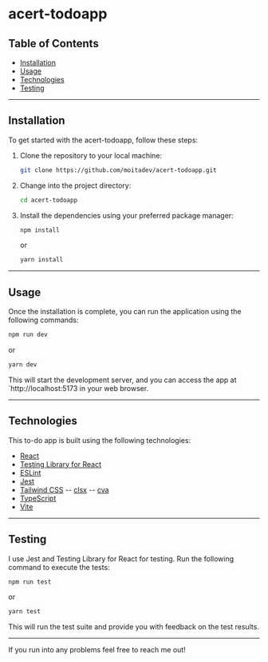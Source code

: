 # acert-todoapp

## Table of Contents

- [Installation](#installation)
- [Usage](#usage)
- [Technologies](#technologies)
- [Testing](#testing)

---

## Installation

To get started with the acert-todoapp, follow these steps:

1. Clone the repository to your local machine:

   ```bash
   git clone https://github.com/moitadev/acert-todoapp.git
   ```

2. Change into the project directory:

   ```bash
   cd acert-todoapp
   ```

3. Install the dependencies using your preferred package manager:

   ```bash
   npm install
   ```

   or

   ```bash
   yarn install
   ```

---

## Usage

Once the installation is complete, you can run the application using the following commands:

```bash
npm run dev
```

or

```bash
yarn dev
```

This will start the development server, and you can access the app at `http://localhost:5173 in your web browser.

---

## Technologies

This to-do app is built using the following technologies:

- [React](https://reactjs.org/)
- [Testing Library for React](https://testing-library.com/react/)
- [ESLint](https://eslint.org/)
- [Jest](https://jestjs.io/)
- [Tailwind CSS](https://tailwindcss.com/)
-- [clsx](https://www.npmjs.com/package/clsx)
-- [cva](https://cva.style/docs)
- [TypeScript](https://www.typescriptlang.org/)
- [Vite](https://vitejs.dev/)

---

## Testing

I use Jest and Testing Library for React for testing. Run the following command to execute the tests:

```bash
npm run test
```

or

```bash
yarn test
```

This will run the test suite and provide you with feedback on the test results.

---

If you run into any problems feel free to reach me out!
